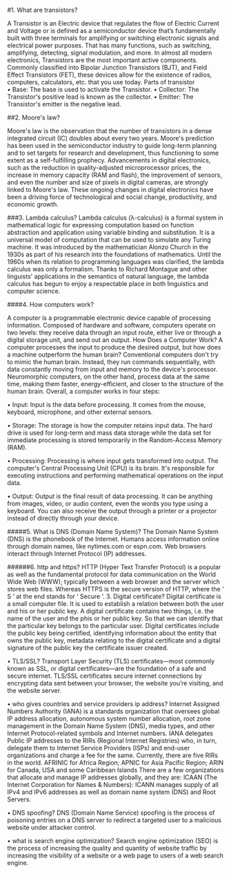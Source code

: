 #1.	What are transistors?

A Transistor is an Electric device that regulates the flow of Electric Current and Voltage or is defined as a semiconductor device that’s fundamentally built with three terminals for amplifying or switching electronic signals and electrical power purposes. 
That has many functions, such as switching, amplifying, detecting, signal modulation, and more.  In almost all modern electronics, Transistors are the most important active components.
Commonly classified into Bipolar Junction Transistors (BJT), and Field Effect Transistors (FET), these devices allow for the existence of radios, computers, calculators, etc. that you use today.
Parts of transistor  
•	Base: The base is used to activate the Transistor.
•	Collector: The Transistor's positive lead is known as the collector.
•	Emitter: The Transistor's emitter is the negative lead.

##2.	 Moore's law?

Moore's law is the observation that the number of transistors in a dense integrated circuit (IC) doubles about every two years. 
Moore's prediction has been used in the semiconductor industry to guide long-term planning and to set targets for research and development, thus functioning to some extent as a self-fulfilling prophecy. Advancements in digital electronics, such as the reduction in quality-adjusted microprocessor prices, the increase in memory capacity (RAM and flash), the improvement of sensors, and even the number and size of pixels in digital cameras, are strongly linked to Moore's law. These ongoing changes in digital electronics have been a driving force of technological and social change, productivity, and economic growth.

###3.	Lambda calculus?
Lambda calculus (λ-calculus) is a formal system in mathematical logic for expressing computation based on function abstraction and application using variable binding and substitution. 
It is a universal model of computation that can be used to simulate any Turing machine.  It was introduced by the mathematician Alonzo Church in the 1930s as part of his research into the foundations of mathematics. 
Until the 1960s when its relation to programming languages was clarified, the lambda calculus was only a formalism. Thanks to Richard Montague and other linguists' applications in the semantics of natural language, the lambda calculus has begun to enjoy a respectable place in both linguistics and computer science. 

####4.	How computers work? 

A computer is a programmable electronic device capable of processing information. Composed of hardware and software, computers operate on two levels: they receive data through an input route, either live or through a digital storage unit, and send out an output.
How Does a Computer Work?
A computer processes the input to produce the desired output, but how does a machine outperform the human brain?
Conventional computers don't try to mimic the human brain. Instead, they run commands sequentially, with data constantly moving from input and memory to the device's processor. Neuromorphic computers, on the other hand, process data at the same time, making them faster, energy-efficient, and closer to the structure of the human brain.
Overall, a computer works in four steps:

•	Input: Input is the data before processing. It comes from the mouse, keyboard, microphone, and other external sensors.

•	Storage: The storage is how the computer retains input data. The hard drive is used for long-term and mass data storage while the data set for immediate processing is stored temporarily in the Random-Access Memory (RAM).

•	Processing: Processing is where input gets transformed into output. The computer's Central Processing Unit (CPU) is its brain. It's responsible for executing instructions and performing mathematical operations on the input data.

•	Output: Output is the final result of data processing. It can be anything from images, video, or audio content, even the words you type using a keyboard. You can also receive the output through a printer or a projector instead of directly through your device.



#####5. 	What is DNS (Domain Name System)?
The Domain Name System (DNS) is the phonebook of the Internet. Humans access information online through domain names, like nytimes.com or espn.com. Web browsers interact through Internet Protocol (IP) addresses.

######6.	http and https?
HTTP (Hyper Text Transfer Protocol) is a popular as well as the fundamental protocol for data communication on the World Wide Web (WWW); typically between a web browser and the server which stores web files. Whereas HTTPS is the secure version of HTTP, where the ‘ S ‘ at the end stands for ‘ Secure ‘.
3.	Digital certificate?
 Digital certificate is a small computer file. It is used to establish a relation between both the user and his or her public key. A digital certificate contains two things, i.e. the name of the user and the phis or her public key. So that we can identify that the particular key belongs to the particular user.
Digital certificates include the public key being certified, identifying information about the entity that owns the public key, metadata relating to the digital certificate and a digital signature of the public key the certificate issuer created.

•	TLS/SSL?
Transport Layer Security (TLS) certificates—most commonly known as SSL, or digital certificates—are the foundation of a safe and secure internet. TLS/SSL certificates secure internet connections by encrypting data sent between your browser, the website you’re visiting, and the website server.

•	who gives countries and service providers ip address?
 Internet Assigned Numbers Authority (IANA) is a standards organization that oversees global IP address allocation, autonomous system number allocation, root zone management in the Domain Name System (DNS), media types, and other Internet Protocol-related symbols and Internet numbers. 
IANA delegates Public IP addresses to the RIRs (Regional Internet Registries) who, in turn, delegate them to Internet Service Providers (ISPs) and end-user organizations and charge a fee for the same. Currently, there are five RIRs in the world. AFRINIC for Africa Region; APNIC for Asia Pacific Region; ARIN for Canada, USA and some Caribbean Islands
There are a few organizations that allocate and manage IP addresses globally, and they are: ICAAN (The Internet Corporation for Names & Numbers): ICANN manages supply of all IPv4 and IPv6 addresses as well as domain name system (DNS) and Root Servers.

•	 DNS spoofing?
DNS (Domain Name Service) spoofing is the process of poisoning entries on a DNS server to redirect a targeted user to a malicious website under attacker control.

•	what is search engine optimization?
Search engine optimization (SEO) is the process of increasing the quality and quantity of website traffic by increasing the visibility of a website or a web page to users of a web search engine.



